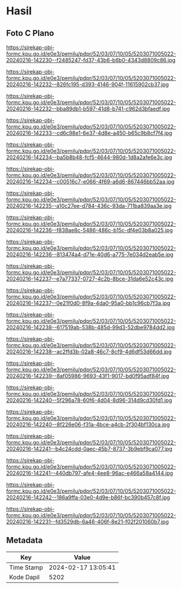 # Hasil

## Foto C Plano

https://sirekap-obj-formc.kpu.go.id/e0e3/pemilu/pdpr/52/03/07/10/05/5203071005022-20240216-142230--f2485247-fd37-43b6-b6b0-4343d8809c86.jpg

https://sirekap-obj-formc.kpu.go.id/e0e3/pemilu/pdpr/52/03/07/10/05/5203071005022-20240216-142232--826fc195-d393-4146-904f-11615902cb37.jpg

https://sirekap-obj-formc.kpu.go.id/e0e3/pemilu/pdpr/52/03/07/10/05/5203071005022-20240216-142232--bba89db1-b597-41d8-b741-c962d3bfaedf.jpg

https://sirekap-obj-formc.kpu.go.id/e0e3/pemilu/pdpr/52/03/07/10/05/5203071005022-20240216-142233--cd6c98e1-6e37-4d8e-a450-b65c9b8cf7f4.jpg

https://sirekap-obj-formc.kpu.go.id/e0e3/pemilu/pdpr/52/03/07/10/05/5203071005022-20240216-142234--ba5b8b48-fcf5-4644-980d-1d8a2afe6e3c.jpg

https://sirekap-obj-formc.kpu.go.id/e0e3/pemilu/pdpr/52/03/07/10/05/5203071005022-20240216-142234--c00516c7-e066-4f69-a6d6-867446bb52aa.jpg

https://sirekap-obj-formc.kpu.go.id/e0e3/pemilu/pdpr/52/03/07/10/05/5203071005022-20240216-142235--a10c27ee-d784-436c-93da-711ba839aa3e.jpg

https://sirekap-obj-formc.kpu.go.id/e0e3/pemilu/pdpr/52/03/07/10/05/5203071005022-20240216-142236--f838ae8c-5486-486c-b15c-df4e03b8a025.jpg

https://sirekap-obj-formc.kpu.go.id/e0e3/pemilu/pdpr/52/03/07/10/05/5203071005022-20240216-142236--813474a4-d71e-40d6-a775-7e034d2eab5e.jpg

https://sirekap-obj-formc.kpu.go.id/e0e3/pemilu/pdpr/52/03/07/10/05/5203071005022-20240216-142237--e7a77337-0727-4c2b-8bce-31da6e52c43c.jpg

https://sirekap-obj-formc.kpu.go.id/e0e3/pemilu/pdpr/52/03/07/10/05/5203071005022-20240216-142237--0e21f0d0-8f9a-4da0-95a0-bb1c96cb7f3a.jpg

https://sirekap-obj-formc.kpu.go.id/e0e3/pemilu/pdpr/52/03/07/10/05/5203071005022-20240216-142238--617519ab-538b-485d-99d3-52dbe9784dd2.jpg

https://sirekap-obj-formc.kpu.go.id/e0e3/pemilu/pdpr/52/03/07/10/05/5203071005022-20240216-142238--ac2ffd3b-02a8-46c7-8cf9-4d6df53d66dd.jpg

https://sirekap-obj-formc.kpu.go.id/e0e3/pemilu/pdpr/52/03/07/10/05/5203071005022-20240216-142239--8af05986-9693-43f1-9017-bd0f95adf84f.jpg

https://sirekap-obj-formc.kpu.go.id/e0e3/pemilu/pdpr/52/03/07/10/05/5203071005022-20240216-142240--5f296a78-60f6-4d04-8d96-314d9cd30fd1.jpg

https://sirekap-obj-formc.kpu.go.id/e0e3/pemilu/pdpr/52/03/07/10/05/5203071005022-20240216-142240--8f226e06-f31a-4bce-a4cb-2f304bf130ca.jpg

https://sirekap-obj-formc.kpu.go.id/e0e3/pemilu/pdpr/52/03/07/10/05/5203071005022-20240216-142241--b4c24cdd-0aec-45b7-8737-3b9ebf9ca077.jpg

https://sirekap-obj-formc.kpu.go.id/e0e3/pemilu/pdpr/52/03/07/10/05/5203071005022-20240216-142241--440db797-afe4-4ee8-96ac-e466a58a4144.jpg

https://sirekap-obj-formc.kpu.go.id/e0e3/pemilu/pdpr/52/03/07/10/05/5203071005022-20240216-142242--186a9ffa-03e0-4d9e-b86f-bc390b457c8f.jpg

https://sirekap-obj-formc.kpu.go.id/e0e3/pemilu/pdpr/52/03/07/10/05/5203071005022-20240216-142231--fd3529db-6a46-406f-8e21-f02f201060b7.jpg


## Metadata

| Key        | Value               |
| ---------- | ------------------- |
| Time Stamp | 2024-02-17 13:05:41 |
| Kode Dapil | 5202                |



